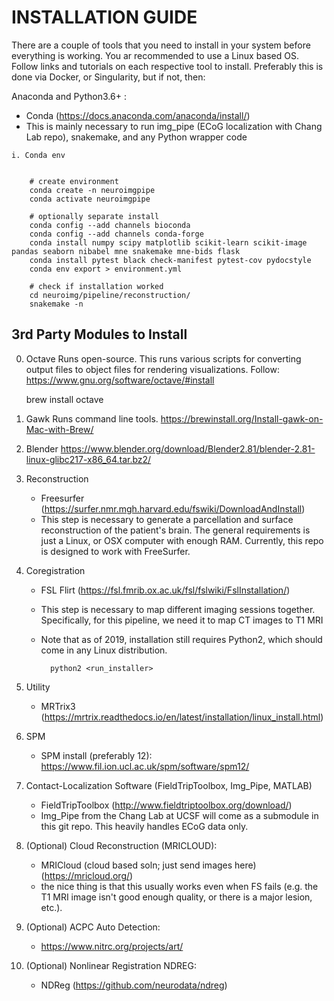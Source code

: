 # INSTALLATION GUIDE

There are a couple of tools that you need to install in your system before everything is working. You ar recommended to use a Linux based OS. 
Follow links and tutorials on each respective tool to install. Preferably this is done via Docker, or Singularity, but if not, then:

Anaconda and Python3.6+ :
   * Conda (https://docs.anaconda.com/anaconda/install/)
   * This is mainly necessary to run img_pipe (ECoG localization with Chang Lab repo), snakemake, and any Python wrapper code
    
    i. Conda env
    
    
        # create environment
        conda create -n neuroimgpipe
        conda activate neuroimgpipe
        
        # optionally separate install
        conda config --add channels bioconda
        conda config --add channels conda-forge
        conda install numpy scipy matplotlib scikit-learn scikit-image pandas seaborn nibabel mne snakemake mne-bids flask
        conda install pytest black check-manifest pytest-cov pydocstyle
        conda env export > environment.yml
        
        # check if installation worked
        cd neuroimg/pipeline/reconstruction/
        snakemake -n    
   

## 3rd Party Modules to Install 
0. Octave
    Runs open-source. This runs various scripts for converting output files to object files for rendering visualizations.
    Follow: https://www.gnu.org/software/octave/#install
    
   
    brew install octave
       
0. Gawk
    Runs command line tools.
    https://brewinstall.org/Install-gawk-on-Mac-with-Brew/

0. Blender
    https://www.blender.org/download/Blender2.81/blender-2.81-linux-glibc217-x86_64.tar.bz2/

1. Reconstruction
    * Freesurfer (https://surfer.nmr.mgh.harvard.edu/fswiki/DownloadAndInstall)
    * This step is necessary to generate a parcellation and surface reconstruction of the patient's brain. The general requirements is just a 
    Linux, or OSX computer with enough RAM. Currently, this repo is designed to work with FreeSurfer.
    
2. Coregistration
    * FSL Flirt (https://fsl.fmrib.ox.ac.uk/fsl/fslwiki/FslInstallation/)
    * This step is necessary to map different imaging sessions together. Specifically, for this pipeline, we need it to map CT images to T1 MRI
    * Note that as of 2019, installation still requires Python2, which should come in any Linux distribution.
        
            python2 <run_installer>
    
3. Utility
    * MRTrix3 (https://mrtrix.readthedocs.io/en/latest/installation/linux_install.html)

4. SPM 
    * SPM install (preferably 12): https://www.fil.ion.ucl.ac.uk/spm/software/spm12/

5. Contact-Localization Software (FieldTripToolbox, Img_Pipe, MATLAB)
    * FieldTripToolbox (http://www.fieldtriptoolbox.org/download/)
    * Img_Pipe from the Chang Lab at UCSF will come as a submodule in this git repo. This heavily handles ECoG data only.
 
6. (Optional) Cloud Reconstruction (MRICLOUD):
    * MRICloud (cloud based soln; just send images here) (https://mricloud.org/)
    * the nice thing is that this usually works even when FS fails (e.g. the T1 MRI image isn't good enough quality, or there is a major lesion, etc.).

7. (Optional) ACPC Auto Detection:
    * https://www.nitrc.org/projects/art/
    
8. (Optional) Nonlinear Registration NDREG:
    * NDReg (https://github.com/neurodata/ndreg)

